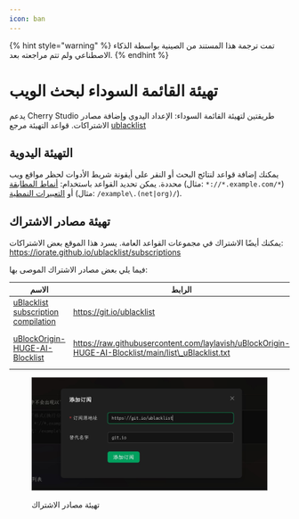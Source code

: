 ```yaml
---
icon: ban
---
```


{% hint style="warning" %}
تمت ترجمة هذا المستند من الصينية بواسطة الذكاء الاصطناعي ولم تتم مراجعته بعد.
{% endhint %}

# تهيئة القائمة السوداء لبحث الويب

يدعم Cherry Studio طريقتين لتهيئة القائمة السوداء: الإعداد اليدوي وإضافة مصادر الاشتراكات. قواعد التهيئة مرجع [ublacklist](https://github.com/iorate/ublacklist)

## التهيئة اليدوية

يمكنك إضافة قواعد لنتائج البحث أو النقر على أيقونة شريط الأدوات لحظر مواقع ويب محددة. يمكن تحديد القواعد باستخدام: [أنماط المطابقة](https://developer.mozilla.org/zh-CN/docs/mozilla/add-ons/webextensions/match_patterns) (مثال: `*://*.example.com/*`) أو [التعبيرات النمطية](https://developer.mozilla.org/zh-CN/docs/web/javascript/guide/regular_expressions) (مثال: `/example\.(net|org)/`).

## تهيئة مصادر الاشتراك

يمكنك أيضًا الاشتراك في مجموعات القواعد العامة. يسرد هذا الموقع بعض الاشتراكات:\
https://iorate.github.io/ublacklist/subscriptions

فيما يلي بعض مصادر الاشتراك الموصى بها:

| الاسم                                                                                                    | الرابط                                                                                                   | النوع   |
| ----------------------------------------------------------------------------------------------------- | ---------------------------------------------------------------------------------------------------- | ---- |
| [uBlacklist subscription compilation](https://github.com/eallion/uBlacklist-subscription-compilation) | https://git.io/ublacklist                                                                            | صيني   |
| [uBlockOrigin-HUGE-AI-Blocklist](https://github.com/laylavish/uBlockOrigin-HUGE-AI-Blocklist)         | https://raw.githubusercontent.com/laylavish/uBlockOrigin-HUGE-AI-Blocklist/main/list\_uBlacklist.txt | تم إنشاؤه بواسطة الذكاء الاصطناعي |

<figure><img src="../.gitbook/assets/blacklist1.jpg" alt=""><figcaption><p>تهيئة مصادر الاشتراك</p></figcaption></figure>